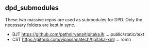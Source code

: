 ## dpd_submodules

These two massive repos are used as submodules for DPD. Only the necessary folders are kept in sync. 

- BJT https://github.com/pathnirvana/tipitaka.lk ... public/static/text
- CST https://github.com/vipassanatech/tipitaka-xml ... romn
